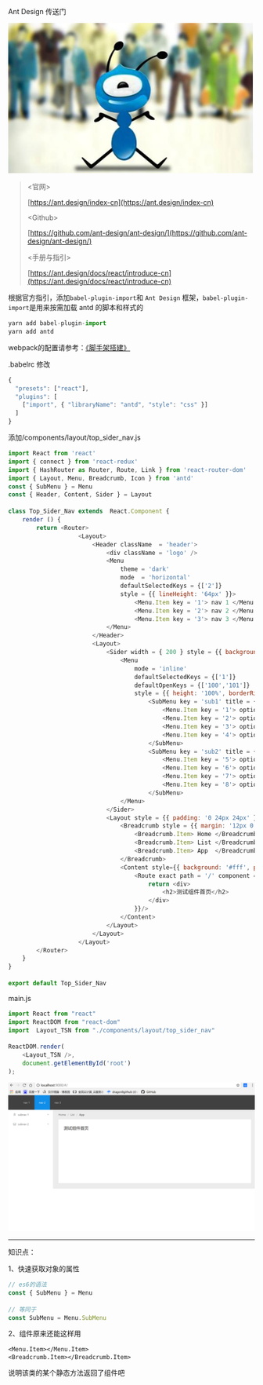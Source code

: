 Ant Design 传送门

![](/assets/1232123123123import.png)

> &lt;官网&gt;
>
> [https://ant.design/index-cn](https://ant.design/index-cn)
>
> &lt;Github&gt;
>
> [https://github.com/ant-design/ant-design/](https://github.com/ant-design/ant-design/)
>
> &lt;手册与指引&gt;
>
> [https://ant.design/docs/react/introduce-cn](https://ant.design/docs/react/introduce-cn)

根据官方指引，添加`babel-plugin-import`和 `Ant Design` 框架，`babel-plugin-import`是用来按需加载 antd 的脚本和样式的

```js
yarn add babel-plugin-import
yarn add antd
```

webpack的配置请参考：[《脚手架搭建》](https://dragon8github.gitbooks.io/react/content/chapter1.html)

.babelrc 修改

```js
{
  "presets": ["react"],
  "plugins": [
    ["import", { "libraryName": "antd", "style": "css" }]
  ]
}
```

添加/components/layout/top\_sider\_nav.js

```js
import React from 'react'
import { connect } from 'react-redux'
import { HashRouter as Router, Route, Link } from 'react-router-dom'
import { Layout, Menu, Breadcrumb, Icon } from 'antd'
const { SubMenu } = Menu
const { Header, Content, Sider } = Layout

class Top_Sider_Nav extends  React.Component {
    render () {
        return <Router>
                    <Layout>
                        <Header className  = 'header'>
                            <div className = 'logo' />
                            <Menu
                                theme = 'dark'
                                mode  = 'horizontal'
                                defaultSelectedKeys = {['2']}
                                style = {{ lineHeight: '64px' }}>
                                    <Menu.Item key = '1'> nav 1 </Menu.Item>
                                    <Menu.Item key = '2'> nav 2 </Menu.Item>
                                    <Menu.Item key = '3'> nav 3 </Menu.Item>
                            </Menu>
                        </Header>
                        <Layout>
                            <Sider width = { 200 } style = {{ background: '#fff' }}>
                                <Menu
                                    mode = 'inline'
                                    defaultSelectedKeys = {['1']}
                                    defaultOpenKeys = {['100','101']}
                                    style = {{ height: '100%', borderRight: 0 }}>
                                        <SubMenu key = 'sub1' title = {<span><Icon type = 'user' /> subnav 1 </span>}>
                                            <Menu.Item key = '1'> option1 </Menu.Item>
                                            <Menu.Item key = '2'> option2 </Menu.Item>
                                            <Menu.Item key = '3'> option3 </Menu.Item>
                                            <Menu.Item key = '4'> option4 </Menu.Item>
                                        </SubMenu>
                                        <SubMenu key = 'sub2' title = {<span><Icon type = 'laptop' /> subnav 2 </span>}>
                                            <Menu.Item key = '5'> option5 </Menu.Item>
                                            <Menu.Item key = '6'> option6 </Menu.Item>
                                            <Menu.Item key = '7'> option7 </Menu.Item>
                                            <Menu.Item key = '8'> option8 </Menu.Item>
                                        </SubMenu>
                                </Menu>
                            </Sider>
                            <Layout style = {{ padding: '0 24px 24px' }}>
                                <Breadcrumb style = {{ margin: '12px 0' }}>
                                    <Breadcrumb.Item> Home </Breadcrumb.Item>
                                    <Breadcrumb.Item> List </Breadcrumb.Item>
                                    <Breadcrumb.Item> App  </Breadcrumb.Item>
                                </Breadcrumb>
                                <Content style={{ background: '#fff', padding: 24, margin: 0, minHeight: 280 }}>
                                    <Route exact path = '/' component = {() => {
                                        return <div>
                                            <h2>测试组件首页</h2>
                                        </div>
                                    }}/>
                                </Content>
                            </Layout>
                        </Layout>
                    </Layout>
        </Router>
    }
}

export default Top_Sider_Nav
```

main.js

```js
import React from "react"
import ReactDOM from "react-dom"
import  Layout_TSN from "./components/layout/top_sider_nav" 

ReactDOM.render(
    <Layout_TSN />,
    document.getElementById('root')
);
```

![](/assets/aadsddddddasdasdasijijxzcjzicant.png)

---

知识点：

1、快速获取对象的属性

```js
// es6的语法
const { SubMenu } = Menu

// 等同于
const SubMenu = Menu.SubMenu
```

2、组件原来还能这样用

```
<Menu.Item></Menu.Item>
<Breadcrumb.Item></Breadcrumb.Item>
```

说明该类的某个静态方法返回了组件吧

